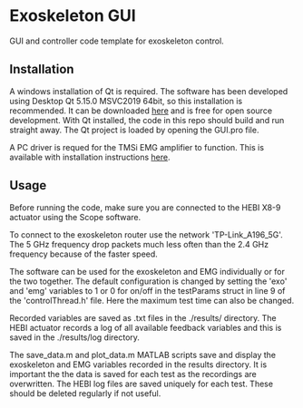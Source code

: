 # Exoskeleton GUI

GUI and controller code template for exoskeleton control.

## Installation

A windows installation of Qt is required. The software has been developed using Desktop Qt 5.15.0 MSVC2019 64bit, so this installation is recommended. It can be downloaded [here](https://www.qt.io/download-qt-installer "Qt") and is free for open source development. With Qt installed, the code in this repo should build and run straight away. The Qt project is loaded by opening the GUI.pro file.

A PC driver is requed for the TMSi EMG amplifier to function. This is available with installation instructions [here](https://imperiallondon-my.sharepoint.com/:u:/g/personal/cic12_ic_ac_uk/ERn0UC_GgkpHgZjDrVl7K8YBFMaA9imkvKPAH6oOEbzsug?e=oDHNo9).

## Usage

Before running the code, make sure you are connected to the HEBI X8-9 actuator using the Scope software.

To connect to the exoskeleton router use the network 'TP-Link_A196_5G'. The 5 GHz frequency drop packets much less often than the 2.4 GHz frequency because of the faster speed.

The software can be used for the exoskeleton and EMG individually or for the two together. The default configuration is changed by setting the 'exo' and 'emg' variables to 1 or 0 for on/off in the testParams struct in line 9 of the 'controlThread.h' file. Here the maximum test time can also be changed.

Recorded variables are saved as .txt files in the ./results/ directory. The HEBI actuator records a log of all available feedback variables and this is saved in the ./results/log directory.

The save_data.m and plot_data.m MATLAB scripts save and display the exoskeleton and EMG variables recorded in the results directory. It is important the the data is saved for each test as the recordings are overwritten. The HEBI log files are saved uniquely for each test. These should be deleted regularly if not useful.
